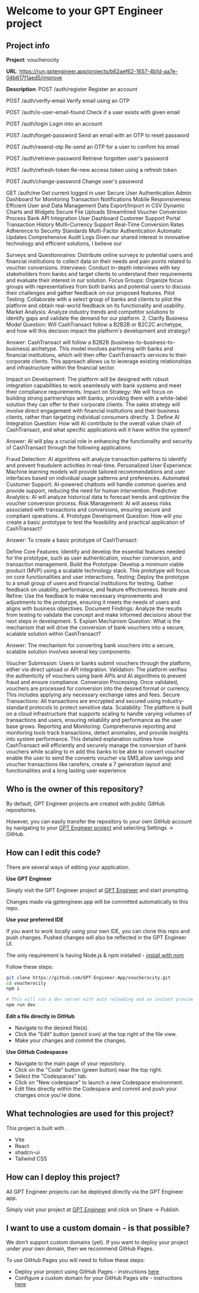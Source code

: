 # Welcome to your GPT Engineer project

## Project info

**Project**: voucherocity 

**URL**: https://run.gptengineer.app/projects/b62aef62-1657-4b1d-aa7e-04b617f1aed5/improve

**Description**: POST
/auth/register
Register an account


POST
/auth/verify-email
Verify email using an OTP


POST
/auth/is-user-email-found
Check if a user exists with given email


POST
/auth/login
Login into an account


POST
/auth/forget-password
Send an email with an OTP to reset password


POST
/auth/resend-otp
Re-send an OTP for a user to confirm his email


POST
/auth/retrieve-password
Retrieve forgotten user's password


POST
/auth/refresh-token
Re-new access token using a refresh token


POST
/auth/change-password
Change user's password



GET
/auth/me
Get current logged in user Secure User Authentication
Admin Dashboard for Monitoring
Transaction Notifications
Mobile Responsiveness
Efficient User and Data Management
Data Export/Import in CSV
Dynamic Charts and Widgets
Secure File Uploads
Streamlined Voucher Conversion Process
Bank API Integration
User Dashboard
Customer Support Portal
Transaction History
Multi-Currency Support
Real-Time Conversion Rates
Adherence to Security Standards
Multi-Factor Authentication
Automatic Updates
Comprehensive Audit Logs
Given our shared interest in innovative technology and efficient solutions, I believe our 

Surveys and Questionnaires: Distribute online surveys to potential users and financial institutions to collect data on their needs and pain points related to voucher conversions.
Interviews: Conduct in-depth interviews with key stakeholders from banks and target clients to understand their requirements and evaluate their interest in our solution.
Focus Groups: Organize focus groups with representatives from both banks and potential users to discuss their challenges and gather feedback on our proposed features.
Pilot Testing: Collaborate with a select group of banks and clients to pilot the platform and obtain real-world feedback on its functionality and usability.
Market Analysis: Analyze industry trends and competitor solutions to identify gaps and validate the demand for our platform.
2. Clarify Business Model
Question: Will CashTransact follow a B2B2B or B2C2C archetype, and how will this decision impact the platform's development and strategy?

Answer:
CashTransact will follow a B2B2B (business-to-business-to-business) archetype. This model involves partnering with banks and financial institutions, which will then offer CashTransact’s services to their corporate clients. This approach allows us to leverage existing relationships and infrastructure within the financial sector.

Impact on Development: The platform will be designed with robust integration capabilities to work seamlessly with bank systems and meet their compliance requirements.
Impact on Strategy: We will focus on building strong partnerships with banks, providing them with a white-label solution they can offer to their corporate clients. The sales strategy will involve direct engagement with financial institutions and their business clients, rather than targeting individual consumers directly.
3. Define AI Integration
Question: How will AI contribute to the overall value chain of CashTransact, and what specific applications will it have within the system?

Answer:
AI will play a crucial role in enhancing the functionality and security of CashTransact through the following applications:

Fraud Detection: AI algorithms will analyze transaction patterns to identify and prevent fraudulent activities in real-time.
Personalized User Experience: Machine learning models will provide tailored recommendations and user interfaces based on individual usage patterns and preferences.
Automated Customer Support: AI-powered chatbots will handle common queries and provide support, reducing the need for human intervention.
Predictive Analytics: AI will analyze historical data to forecast trends and optimize the voucher conversion process.
Risk Management: AI will assess risks associated with transactions and conversions, ensuring secure and compliant operations.
4. Prototype Development
Question: How will you create a basic prototype to test the feasibility and practical application of CashTransact?

Answer:
To create a basic prototype of CashTransact:

Define Core Features: Identify and develop the essential features needed for the prototype, such as user authentication, voucher conversion, and transaction management.
Build the Prototype: Develop a minimum viable product (MVP) using a scalable technology stack. This prototype will focus on core functionalities and user interactions.
Testing: Deploy the prototype to a small group of users and financial institutions for testing. Gather feedback on usability, performance, and feature effectiveness.
Iterate and Refine: Use the feedback to make necessary improvements and adjustments to the prototype, ensuring it meets the needs of users and aligns with business objectives.
Document Findings: Analyze the results from testing to validate the concept and make informed decisions about the next steps in development.
5. Explain Mechanism
Question: What is the mechanism that will drive the conversion of bank vouchers into a secure, scalable solution within CashTransact?

Answer:
The mechanism for converting bank vouchers into a secure, scalable solution involves several key components:

Voucher Submission: Users or banks submit vouchers through the platform, either via direct upload or API integration.
Validation: The platform verifies the authenticity of vouchers using bank APIs and AI algorithms to prevent fraud and ensure compliance.
Conversion Processing: Once validated, vouchers are processed for conversion into the desired format or currency. This includes applying any necessary exchange rates and fees.
Secure Transactions: All transactions are encrypted and secured using industry-standard protocols to protect sensitive data.
Scalability: The platform is built on a cloud infrastructure that supports scaling to handle varying volumes of transactions and users, ensuring reliability and performance as the user base grows.
Reporting and Monitoring: Comprehensive reporting and monitoring tools track transactions, detect anomalies, and provide insights into system performance.
This detailed explanation outlines how CashTransact will efficiently and securely manage the conversion of bank vouchers while scaling to m add this banks to be able to convert voucher enable the user to send the converts voucher via SMS,allow savings and voucher transactions like ransfers, create a 7 generation layout and functionalities and a long lasting user experience  

## Who is the owner of this repository?
By default, GPT Engineer projects are created with public GitHub repositories.

However, you can easily transfer the repository to your own GitHub account by navigating to your [GPT Engineer project](https://run.gptengineer.app/projects/b62aef62-1657-4b1d-aa7e-04b617f1aed5/improve) and selecting Settings -> GitHub. 

## How can I edit this code?
There are several ways of editing your application.

**Use GPT Engineer**

Simply visit the GPT Engineer project at [GPT Engineer](https://run.gptengineer.app/projects/b62aef62-1657-4b1d-aa7e-04b617f1aed5/improve) and start prompting.

Changes made via gptengineer.app will be committed automatically to this repo.

**Use your preferred IDE**

If you want to work locally using your own IDE, you can clone this repo and push changes. Pushed changes will also be reflected in the GPT Engineer UI.

The only requirement is having Node.js & npm installed - [install with nvm](https://github.com/nvm-sh/nvm#installing-and-updating)

Follow these steps: 

```sh
git clone https://github.com/GPT-Engineer-App/voucherocity.git
cd voucherocity
npm i

# This will run a dev server with auto reloading and an instant preview.
npm run dev
```

**Edit a file directly in GitHub**

- Navigate to the desired file(s).
- Click the "Edit" button (pencil icon) at the top right of the file view.
- Make your changes and commit the changes.

**Use GitHub Codespaces**

- Navigate to the main page of your repository.
- Click on the "Code" button (green button) near the top right.
- Select the "Codespaces" tab.
- Click on "New codespace" to launch a new Codespace environment.
- Edit files directly within the Codespace and commit and push your changes once you're done.

## What technologies are used for this project?

This project is built with .

- Vite
- React
- shadcn-ui
- Tailwind CSS

## How can I deploy this project?

All GPT Engineer projects can be deployed directly via the GPT Engineer app. 

Simply visit your project at [GPT Engineer](https://run.gptengineer.app/projects/b62aef62-1657-4b1d-aa7e-04b617f1aed5/improve) and click on Share -> Publish.

## I want to use a custom domain - is that possible?

We don't support custom domains (yet). If you want to deploy your project under your own domain, then we recommend GitHub Pages.

To use GitHub Pages you will need to follow these steps: 
- Deploy your project using GitHub Pages - instructions [here](https://docs.github.com/en/pages/getting-started-with-github-pages/creating-a-github-pages-site#creating-your-site)
- Configure a custom domain for your GitHub Pages site - instructions [here](https://docs.github.com/en/pages/configuring-a-custom-domain-for-your-github-pages-site)